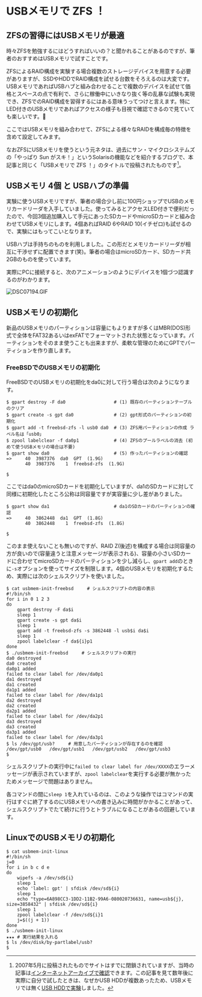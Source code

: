 # USBメモリで ZFS ！

## ZFSの習得にはUSBメモリが最適

時々ZFSを勉強するにはどうすればいいの？と聞かれることがあるのですが、筆者のおすすめはUSBメモリで試すことです。

ZFSによるRAID構成を実験する場合複数のストレージデバイスを用意する必要がありますが、SSDやHDDでRAID構成を試せる台数をそろえるのは大変です。USBメモリであればUSBハブと組み合わせることで複数のデバイスを試せて価格とスペースの点で有利で、さらに稼働中にいきなり抜く等の乱暴な試験も実現でき、ZFSでのRAID構成を習得するにはある意味うってつけと言えます。特にLED付きのUSBメモリであればアクセスの様子も目視で確認できるので見ていても楽しいです。🙂

ここではUSBメモリを組み合わせて、ZFSによる様々なRAIDを構成毎の特徴を含めて設定してみます。

なおZFSにUSBメモリを使うという元ネタは、過去にサン・マイクロシステムズの「やっぱり Sun がスキ！」というSolarisの機能などを紹介するブログで、本記事と同じく「USBメモリで ZFS ！」のタイトルで投稿されたものです[^yappari]。

[^yappari]:2007年5月に投稿されたものでサイトはすでに閉鎖されていますが、当時の記事は[インターネットアーカイブで確認](https://web.archive.org/web/20071013152120/http://blogs.sun.com/yappri/entry/usb_zfs)できます。この記事を見て数年後に実際に自分で試したときは、なぜかUSB HDDが複数あったため、USBメモリでは無く[USB HDDで実験](https://www.facebook.com/photo?fbid=685848231475753&set=a.148549968538918)しました。

## USBメモリ 4個 と USBハブの準備

実験に使うUSBメモリですが、筆者の場合少し前に100円ショップでUSBのメモリカードリーダを入手していました。使ってみるとアクセスLED付きで便利だったので、今回3個追加購入して手元にあったSDカードやmicroSDカードと組み合わせてUSBメモリにします。4個あればRAID 6やRAID 10(イチゼロ)も試せるので、実験にはもってこいとなります。

USBハブは手持ちのものを利用しました。この形だとメモリカードリーダが相互に干渉せずに配置できます(笑)。筆者の場合はmicroSDカード、SDカード共2GBのものを使っています。

実際にPCに接続すると、次のアニメーションのようにデバイスを1個づつ認識するのがわかります。

![DSC07194.GIF](https://qiita-image-store.s3.ap-northeast-1.amazonaws.com/0/130638/cac6d3a9-41e0-403a-8f60-cc7732a14f8b.gif)

## USBメモリの初期化

新品のUSBメモリのパーティションは容量にもよりますが多くはMBR(DOS)形式で全体をFAT32あるいはexFATでフォーマットされた状態となっています。パーティションをそのまま使うことも出来ますが、柔軟な管理のためにGPTでパーティションを作り直します。

### FreeBSDでのUSBメモリの初期化

FreeBSDでのUSBメモリの初期化をda0に対して行う場合は次のようになります。

```console
$ gpart destroy -F da0                  # (1) 既存のパーティションテーブルのクリア
$ gpart create -s gpt da0               # (2) gpt形式のパーティションの初期化
$ gpart add -t freebsd-zfs -l usb0 da0  # (3) ZFS用パーティションの作成 ラベル名は「usb0」
$ zpool labelclear -f da0p1             # (4) ZFSのプールラベルの消去 (初めて使うUSBメモリの場合は不要)
$ gpart show da0                        # (5) 作ったパーティションの確認
=>     40  3987376  da0  GPT  (1.9G)
       40  3987376    1  freebsd-zfs  (1.9G)

$
```

ここではda0のmicroSDカードを初期化していますが、da1のSDカードに対して同様に初期化したところ公称は同容量ですが実容量に少し差がありました。

```console
$ gpart show da1                        # da1のSDカードのパーティションの確認
=>     40  3862448  da1  GPT  (1.8G)
       40  3862448    1  freebsd-zfs  (1.8G)

$
```

このまま使えないことも無いのですが、RAID Z(後述)を構成する場合は同容量の方が良いので(容量違うと注意メッセージが表示される)、容量の小さいSDカードに合わせてmicroSDカードのパーティションを少し減らし、`gpart add`のときに`-s`オプションを使ってサイズを制限します。4個のUSBメモリを初期化するため、実際には次のシェルスクリプトを使いました。

```console
$ cat usbmem-init-freebsd     # シェルスクリプトの内容の表示
#!/bin/sh
for i in 0 1 2 3
do
    gpart destroy -F da$i
    sleep 1
    gpart create -s gpt da$i
    sleep 1
    gpart add -t freebsd-zfs -s 3862448 -l usb$i da$i
    sleep 1
    zpool labelclear -f da${i}p1
done
$ ./usbmem-init-freebsd     # シェルスクリプトの実行
da0 destroyed
da0 created
da0p1 added
failed to clear label for /dev/da0p1
da1 destroyed
da1 created
da1p1 added
failed to clear label for /dev/da1p1
da2 destroyed
da2 created
da2p1 added
failed to clear label for /dev/da2p1
da3 destroyed
da3 created
da3p1 added
failed to clear label for /dev/da3p1
$ ls /dev/gpt/usb?     # 用意したパーティションが存在するのを確認
/dev/gpt/usb0   /dev/gpt/usb1   /dev/gpt/usb2   /dev/gpt/usb3
$
```

シェルスクリプトの実行中に`failed to clear label for /dev/XXXX`のエラーメッセージが表示されていますが、`zpool labelclear`を実行する必要が無かったためメッセージで問題はありません。

各コマンドの間に`sleep 1`を入れているのは、このような操作ではコマンドの実行はすぐに終了するのにUSBメモリへの書き込みに時間がかかることがあって、シェルスクリプトでたて続けに行うとトラブルになることがあるの回避しています。

## LinuxでのUSBメモリの初期化

```console
$ cat usbmem-init-linux
#!/bin/sh
j=0
for i in b c d e
do
    wipefs -a /dev/sd${i}
    sleep 1
    echo 'label: gpt' | sfdisk /dev/sd${i}
    sleep 1
    echo "type=6A898CC3-1DD2-11B2-99A6-080020736631, name=usb${j}, size=3858432" | sfdisk /dev/sd${i}
    sleep 1
    zpool labelclear -f /dev/sd${i}1
    j=$((j + 1))
done
$ ./usbmem-init-linux
★★★ # 実行結果を入れる
$ ls /dev/disk/by-partlabel/usb?
$
```
